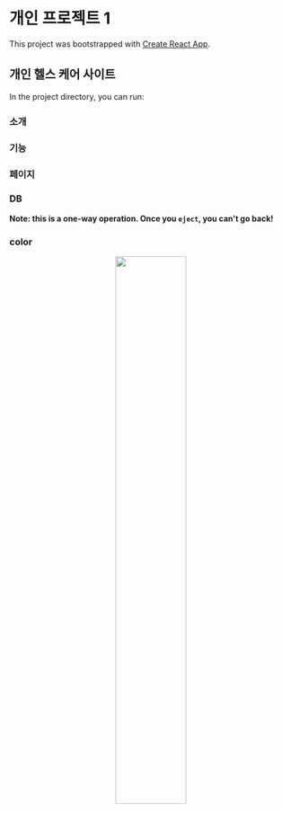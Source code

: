 # 개인 프로젝트 1

This project was bootstrapped with [Create React App](https://github.com/facebook/create-react-app).

## 개인 헬스 케어 사이트 

In the project directory, you can run:

### 소개  


### 기능


### 페이지 


### DB

**Note: this is a one-way operation. Once you `eject`, you can't go back!**

### color
  <p align="center">
  <img src="https://github.com/user-attachments/assets/df321263-ada5-4c1b-bfde-238b5dd8a98e" width="50%" />
</p>


